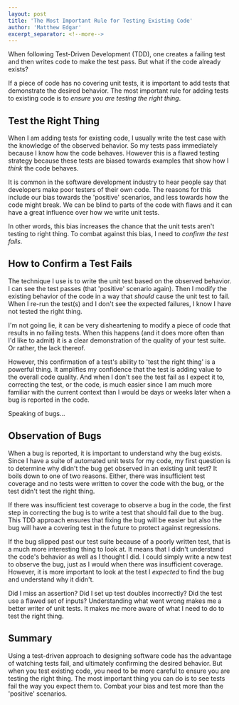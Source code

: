 ```yaml
---
layout: post
title: 'The Most Important Rule for Testing Existing Code'
author: 'Matthew Edgar'
excerpt_separator: <!--more-->
---
```


When following Test-Driven Development (TDD), one creates a failing test and then writes code to make the test pass. But what if the code already exists?

<!--more-->

If a piece of code has no covering unit tests, it is important to add tests that demonstrate the desired behavior. The most important rule for adding tests to existing code is to _ensure you are testing the right thing_.

## Test the Right Thing

When I am adding tests for existing code, I usually write the test case with the knowledge of the observed behavior. So my tests pass immediately because I know how the code behaves. However this is a flawed testing strategy because these tests are biased towards examples that show how I _think_ the code behaves. 

It is common in the software development industry to hear people say that developers make poor testers of their own code. The reasons for this include our bias towards the 'positive' scenarios, and less towards how the code might break. We can be blind to parts of the code with flaws and it can have a great influence over how we write unit tests. 

In other words, this bias increases the chance that the unit tests aren't testing to right thing. To combat against this bias, I need to _confirm the test fails_.

## How to Confirm a Test Fails

The technique I use is to write the unit test based on the observed behavior. I can see the test passes (that 'positive' scenario again). Then I modify the existing behavior of the code in a way that _should_ cause the unit test to fail. When I re-run the test(s) and I don't see the expected failures, I know I have not tested the right thing.

I'm not going lie, it can be very disheartening to modify a piece of code that results in no failing tests. When this happens (and it does more often than I'd like to admit) it is a clear demonstration of the quality of your test suite. Or rather, the lack thereof. 

However, this confirmation of a test's ability to 'test the right thing' is a powerful thing. It amplifies my confidence that the test is adding value to the overall code quality. And when I don't see the test fail as I expect it to, correcting the test, or the code, is much easier since I am much more familiar with the current context than I would be days or weeks later when a bug is reported in the code. 

Speaking of bugs...

## Observation of Bugs

When a bug is reported, it is important to understand why the bug exists. Since I have a suite of automated unit tests for my code, my first question is to determine why didn't the bug get observed in an existing unit test? It boils down to one of two reasons. Either, there was insufficient test coverage and no tests were written to cover the code with the bug, or the test didn't test the right thing.

If there was insufficient test coverage to observe a bug in the code, the first step in correcting the bug is to write a test that should fail due to the bug. This TDD approach ensures that fixing the bug will be easier but also the bug will have a covering test in the future to protect against regressions.

If the bug slipped past our test suite because of a poorly written test, that is a much more interesting thing to look at. It means that I didn't understand the code's behavior as well as I thought I did. I could simply write a new test to observe the bug, just as I would when there was insufficient coverage. However, it is more important to look at the test I _expected_ to find the bug and understand why it didn't. 

Did I miss an assertion? Did I set up test doubles incorrectly? Did the test use a flawed set of inputs? Understanding what went wrong makes me a better writer of unit tests. It makes me more aware of what I need to do to test the right thing.

## Summary

Using a test-driven approach to designing software code has the advantage of watching tests fail, and ultimately confirming the desired behavior. But when you test existing code, you need to be more careful to ensure you are testing the right thing. The most important thing you can do is to see tests fail the way you expect them to. Combat your bias and test more than the 'positive' scenarios.

